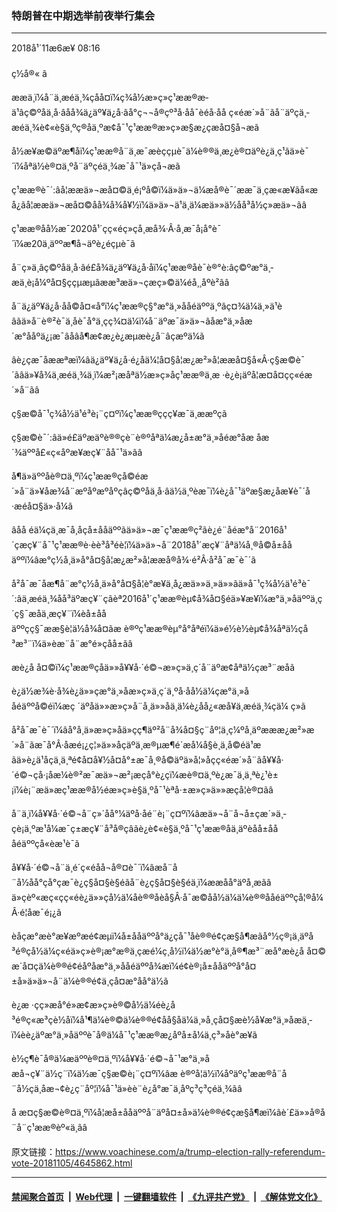 ### 特朗普在中期选举前夜举行集会
------------------------

<div class="published">
 <span class="date" title="ä¸­å½æ¶é´">
  <time datetime="2018-11-06T08:16:45+08:00">
   2018å¹´11æ6æ¥ 08:16
  </time>
 </span>
</div>
<br/>
<div class="wsw">
 <span class="dateline">
  ç½å®« â
 </span>
 <p>
  ææä¸ï¼å¨ä¸­æéä¸¾çåå¤ï¼ç¾å½æ»ç»ç¹ææ®æ­ä¹âç©ºåä¸å·âåå¾ä¿äº¥ä¿å·ãå°ç¬¬å®çº³å·åå¯èéå·åå ç«éæ´»å¨ãå¨äºçä¸­æéä¸¾è¢«è§ä¸ºç®åä¸ºæ­¢å¯¹ç¹ææ®æ»ç»æ§æ¿çæå¤§å¬æã
 </p>
 <p>
  å½æ¥æ©äºæ¶åï¼ç¹ææ®å¨ä¸æ¯æèççµè¯ä¼è®®ä¸æ¿è®¤äºè¿ä¸ç¹ãä»è¯´ï¼åªä½è®¤ä¸ºå¨äºçéä¸¾æ¯å¯¹ä»çå¬æã
 </p>
 <p>
  ç¹ææ®è¯´:âå¦ææä»¬æå¤©ä¸é¡ºå©ï¼ä»ä»¬ä¼æå®è¯´ææ¯ä¸çæ«æ¥ãå«æå¿ãå¦ææä»¬æå¤©åå¾å¾å¥½ï¼ä»ä»¬ä¹ä¸ä¼æä»»ä½åå³å½ç»æä»¬ãâ
 </p>
 <p>
  ç¹ææ®åå½­æ¯2020å¹´çç«éç»çå¸æå¾·Â·å¸æ¯å¡å°è¯´ï¼æ20ä¸äººæ¶å¬äºè¿éçµè¯ã
 </p>
 <p>
  å¨ç»ä¸âç©ºåä¸å·âé£å¾ä¿äº¥ä¿å·åï¼ç¹ææ®åè¯è®°è:âç©ºæ°ä¸­æä¸è¡å¼ºå¤§ççµæµãææ³æä»¬çæç»©ä¼éå¸¸åºè²ãâ
 </p>
 <p>
  å¨ä¿äº¥ä¿å·åå©å¤«å°ï¼ç¹ææ®ç§°æ°ä¸»ååéäººä¸ºâç¤¾ä¼ä¸»ä¹èâãä»å¨è®²è¯ä¸­åè¯å°ä¸çç¾¤ä¼ï¼å¨äºæ¯ä»ä»¬âåæ°ä¸»åæ´æ°ååºä¿¡æ¯âåâå¶æ­¢æ¿è¿æµæè¿å¨âçæºä¼ã
 </p>
 <p>
  âè¿çæ¯åææªæï¼âä¿äº¥ä¿å·é¿åä¼¦å¤§å­¦æ¿æ²»å­¦ææå¤§å«Â·ç§æ©è¯´ãâä»¥å¾ä¸­æéä¸¾ä¸­ï¼æ²¡æåªä½æ»ç»åç¹ææ®ä¸æ ·è¿è¡äºå¦æ­¤å¤çç«éæ´»å¨ãâ
 </p>
 <p>
  ç§æ©å¯¹ç¾å½ä¹é³è¡¨ç¤ºï¼ç¹ææ®çç­ç¥æ¯ä¸ææºçã
 </p>
 <p>
  ç§æ©è¯´:âä»é£äºæäºè®®çè¨è®ºåªä¼æ¿å±æ°ä¸»åéæ°åæ åæ´¾äººå£«ç«åºæ¥æç¥¨åå¯¹ä»ãâ
 </p>
 <p>
  å¶ä»äººåè®¤ä¸ºï¼ç¹ææ®çå©éæ´»å¨ä»¥åæ¾å¨æºåºæºåºçâç©ºåä¸å·âä½ä¸ºèæ¯ï¼è¿å¯¹äºæ§æ¿åæ¥è¯´å·æéå¤§ä»·å¼ã
 </p>
 <p>
  âåå éä¼çä¸æ¯å¸åçå±ååäººãä»ä»¬æ¯ç¹ææ®ç²ãè¿é¨åéæ°å¨2016å¹´çæç¥¨å¯¹ç¹ææ®è·èè³å³éè¦ï¼ä»ä»¬å¨2018å¹´æç¥¨åªä¼å¸®å©å±ååäººï¼âæ°ç½å¸ä»å°å¤§å­¦æ¿æ²»å­¦ææå®å¾·é²Â·å²å¯æ¯è¯´ã
 </p>
 <p>
  å²å¯æ¯åæ¶å¨æ°ç½å¸ä»å°å¤§å­¦è°æ¥ä¸­å¿æä»»ä¸»ä»»ãä»å¯¹ç¾å½ä¹é³è¯´:âä¸­æéä¸¾åå³äºæç¥¨çãèª2016å¹´ç¹ææ®èµ¢å¾å¤§éä»¥æ¥ï¼æ°ä¸»åäººä¸ç´ç§¯æåä¸æç¥¨ï¼èå±ååäººçç§¯ææ§è¦ä½å¾å¤ãæ è®ºç¹ææ®èµ°å°åªéï¼ä»é½è½èµ¢å¾åªä½çå³æ³¨ï¼ä»èæ¨å¨æ°é»çåå±ãâ
 </p>
 <p>
  æè¿å å¤©ï¼ç¹ææ®çåä»»å¥¥å·´é©¬æ»ç»ä¸ç´å¨äºæ¢åªä½çæ³¨æåã
 </p>
 <p>
  è¿ä½æ¾è·å¾è¿ä»»çæ°ä¸»åæ»ç»ä¸ç´ä¸ºå·åå½ä¼çæ°ä¸»ååéäººå©éï¼æç ´äºåä»»æ»ç»å¨å¸ä»»åä¸ä¼è¿åå¿«æå¥ä¸­æéä¸¾çä¼ ç»ã
 </p>
 <p>
  å²å¯æ¯è¯´ï¼âå°å¸ä»æ»ç»åä»çç¶äº²å¨å¾å¤§ç¨åº¦ä¸ç¼ºå¸­äºæææ¿æ²»æ´»å¨ãæ¯å°Â·åæé¡¿ç¦»ä»»åç­äºä¸æ®µæ¶é´æå¼å§è¸ä¸å©éä¹æãä»è¿ä¹åçä¸ä¸ªé¢å¤å¥½å¤å°±æ¯å¸®å©äºä»å¦»å­çç«éæ´»å¨ãå¥¥å·´é©¬çå·¡åæ¼è®²æ¯æä»¬æ²¡æçå°è¿çï¼æè®¤ä¸ºè¿æ¯ä¸ä¸ªè¿¹è±¡ï¼è¡¨æä»æç¹ææ®å½éæ»ç»è§ä¸ºå¯¹èªå·±æ»ç»ä»»æçå¦è®¤ãâ
 </p>
 <p>
  å¨ä¸ï¼å¥¥å·´é©¬å¨ç»´åå°¼äºå·åé¨è¡¨ç¤ºï¼âæä»¬å¨å¬å±çæ´»ä¸­çè¡ä¸ºæ¹å¼æ¯ç±æç¥¨å³å®çâãè¿è¢«è§ä¸ºå¯¹ç¹ææ®åä¸äºèåå±åååéäººçå«èæ¹è¯ã
 </p>
 <p>
  å¥¥å·´é©¬å¨ä¸é´ç«éåå¬å®¤è¯´ï¼âæå¨å¨å½åå°çå°çæ¯è¿ç§å¤§è§éãå¨è¿ç§å¤§è§éä¸­ï¼ææåå°äºå¸æãâ ä»çèº«æç«çç«éè¿ä»»çå½ä¼åè®®åèå§Â·å¯æ©åå½ä¼ä¼è®®ååéäººçå¦®å¼Â·é¦åæ¯é¡¿ã
 </p>
 <p>
  èåçæ°æè°æ¥æºæé¢æµï¼å±ååäººå°ä¿çå¯¹åè®®é¢çæ§å¶æãå°½ç®¡ä¸äºå³é®çå½ä¼ç«éä»ç»è®¡æ°æ®ä¸çæé¼ç¸å½ï¼ä½æ°è°ä¸å®¶æ³¨æå°æè¿å å¤©æ´å¤çä¼è®®é¢éåºåæ°ä¸»ååéäººå¾æï¼é¢è®¡å±ååäººå°å¤±å»ä»ä»¬å¨ä¼è®®é¢ä¸­çå¤æ°åå°ä½ã
 </p>
 <p>
  è¿æ ·çç»æå°é»æ­¢æ»ç»è®©å½ä¼éè¿å³é®ç«æ³çè½åï¼å¹¶ä¼è®©ä¼è®®é¢åå§åä¼ä¸»å¸­çå¤§æè½å¥æ°ä¸»åæä¸­ï¼èè¿äºæ°ä¸»åäººè¯å®ä¼å¯¹ç¹ææ®æ¿åºå±å¼ä¸ç³»åè°æ¥ã
 </p>
 <p>
  è½ç¶è¯å®ä¼æäººè®¤ä¸ºï¼å¥¥å·´é©¬å¯¹æ°ä¸»åæå¬ç¥¨ä½ç¨ï¼ä½æ¯ç§æ©è¡¨ç¤ºï¼âæ è®ºå¦ä½ï¼åºäºç¹ææ®å¨å¨å½çä¸åæ¬¢è¿ç¨åº¦ï¼å¯¹ä»èè¨è¿å°æ¯ä¸åºç³ç³çéä¸¾ãâ
 </p>
 <p>
  å æ­¤ç§æ©è®¤ä¸ºï¼å¦æå±ååäººå¨äºå¤±å»ä¼è®®é¢çæ§å¶æï¼âè´£ä»»å®å¨å¨ç¹ææ®èº«ä¸ãâ
 </p>
 <p>
 </p>
</div>

原文链接：https://www.voachinese.com/a/trump-election-rally-referendum-vote-20181105/4645862.html


------------------------
#### [禁闻聚合首页](https://github.com/gfw-breaker/banned-news/blob/master/README.md) &nbsp;|&nbsp; [Web代理](https://github.com/gfw-breaker/open-proxy/blob/master/README.md) &nbsp;|&nbsp;  [一键翻墙软件](https://github.com/gfw-breaker/nogfw/blob/master/README.md) &nbsp;|&nbsp; [《九评共产党》](https://github.com/gfw-breaker/9ping.md/blob/master/README.md#九评之一评共产党是什么) &nbsp;|&nbsp; [《解体党文化》](https://github.com/gfw-breaker/jtdwh.md/blob/master/README.md#绪论)